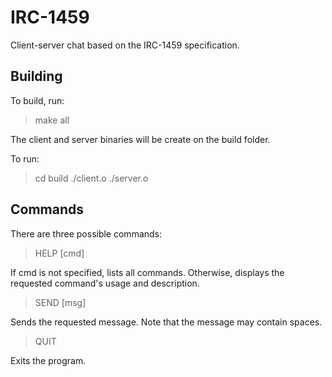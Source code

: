 # IRC-1459

Client-server chat based on the IRC-1459 specification.

## Building

To build, run:

> make all

The client and server binaries will be create on the build folder.

To run:

> cd build
> ./client.o
> ./server.o

## Commands

There are three possible commands:

> HELP [cmd]

If cmd is not specified, lists all commands. Otherwise, displays the requested command's usage and description.

> SEND [msg]

Sends the requested message. Note that the message may contain spaces.

> QUIT

Exits the program.